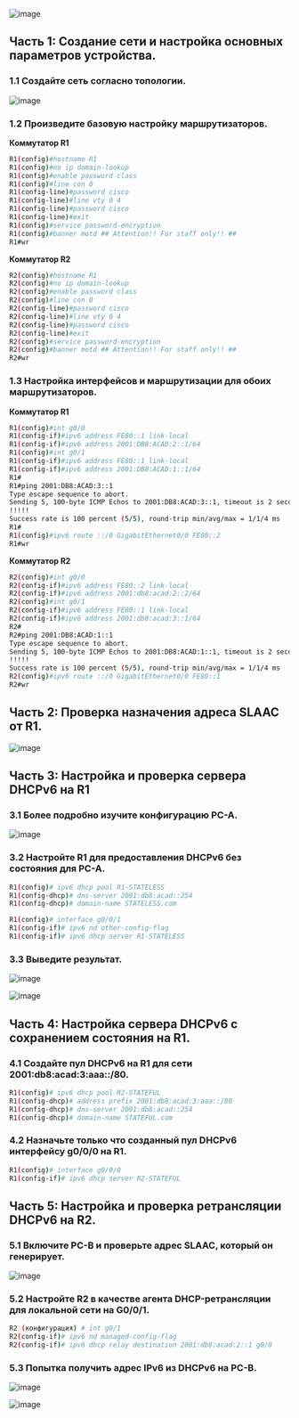 ![image](https://user-images.githubusercontent.com/99355274/165709304-7b1aa725-c1da-4463-b948-ac0161898a05.png)


## Часть 1: Создание сети и настройка основных параметров устройства.

### 1.1 Создайте сеть согласно топологии.

![image](https://user-images.githubusercontent.com/99355274/169703991-0ee48ff6-6b50-43f3-882d-7358cd104fe7.png)

### 1.2 Произведите базовую настройку маршрутизаторов.
**Коммутатор R1**
```sh
R1(config)#hostname R1
R1(config)#no ip domain-lookup
R1(config)#enable password class
R1(config)#line con 0
R1(config-line)#password cisco
R1(config-line)#line vty 0 4
R1(config-line)#password cisco
R1(config-line)#exit
R1(config)#service password-encryption
R1(config)#banner motd ## Attention!! For staff only!! ##
R1#wr
```
**Коммутатор R2**
```sh
R2(config)#hostname R1
R2(config)#no ip domain-lookup
R2(config)#enable password class
R2(config)#line con 0
R2(config-line)#password cisco
R2(config-line)#line vty 0 4
R2(config-line)#password cisco
R2(config-line)#exit
R2(config)#service password-encryption
R2(config)#banner motd ## Attention!! For staff only!! ##
R2#wr
```
### 1.3 Настройка интерфейсов и маршрутизации для обоих маршрутизаторов.

**Коммутатор R1**
```sh
R1(config)#int g0/0
R1(config-if)#ipv6 address FE80::1 link-local
R1(config-if)#ipv6 address 2001:DB8:ACAD:2::1/64
R1(config)#int g0/1
R1(config-if)#ipv6 address FE80::1 link-local
R1(config-if)#ipv6 address 2001:DB8:ACAD:1::1/64
R1#
R1#ping 2001:DB8:ACAD:3::1
Type escape sequence to abort.
Sending 5, 100-byte ICMP Echos to 2001:DB8:ACAD:3::1, timeout is 2 seconds:
!!!!!
Success rate is 100 percent (5/5), round-trip min/avg/max = 1/1/4 ms
R1#
R1(config)#ipv6 route ::/0 GigabitEthernet0/0 FE80::2
R1#wr
```
**Коммутатор R2**
```sh
R2(config)#int g0/0
R2(config-if)#ipv6 address FE80::2 link-local
R2(config-if)#ipv6 address 2001:db8:acad:2::2/64
R2(config)#int g0/1
R2(config-if)#ipv6 address FE80::1 link-local
R2(config-if)#ipv6 address 2001:db8:acad:3::1/64
R2#
R2#ping 2001:DB8:ACAD:1::1
Type escape sequence to abort.
Sending 5, 100-byte ICMP Echos to 2001:DB8:ACAD:1::1, timeout is 2 seconds:
!!!!!
Success rate is 100 percent (5/5), round-trip min/avg/max = 1/1/4 ms
R2(config)#ipv6 route ::/0 GigabitEthernet0/0 FE80::1
R2#wr
```

## Часть 2: Проверка назначения адреса SLAAC от R1.

![image](https://user-images.githubusercontent.com/99355274/169705023-95460d0a-adaf-47cc-8404-f57b66c5dd64.png)

## Часть 3: Настройка и проверка сервера DHCPv6 на R1

### 3.1 Более подробно изучите конфигурацию PC-A.

![image](https://user-images.githubusercontent.com/99355274/169704555-61fe0fa5-813b-43ea-adbb-5f6f94203ce9.png)

### 3.2 Настройте R1 для предоставления DHCPv6 без состояния для PC-A.
```sh
R1(config)# ipv6 dhcp pool R1-STATELESS
R1(config-dhcp)# dns-server 2001:db8:acad::254
R1(config-dhcp)# domain-name STATELESS.com

R1(config)# interface g0/0/1
R1(config-if)# ipv6 nd other-config-flag 
R1(config-if)# ipv6 dhcp server R1-STATELESS
```
### 3.3 Выведите результат.

![image](https://user-images.githubusercontent.com/99355274/169702979-b4410cb9-3ed0-4f49-b0ac-8a644cf32ddc.png)

![image](https://user-images.githubusercontent.com/99355274/169703170-d723f2ce-b9e2-4558-8997-a462a8a454ec.png)


## Часть 4: Настройка сервера DHCPv6 с сохранением состояния на R1.

### 4.1 Создайте пул DHCPv6 на R1 для сети 2001:db8:acad:3:aaa::/80.
```sh
R1(config)# ipv6 dhcp pool R2-STATEFUL
R1(config-dhcp)# address prefix 2001:db8:acad:3:aaa::/80
R1(config-dhcp)# dns-server 2001:db8:acad::254
R1(config-dhcp)# domain-name STATEFUL.com
```
### 4.2 Назначьте только что созданный пул DHCPv6 интерфейсу g0/0/0 на R1.
```sh
R1(config)# interface g0/0/0
R1(config-if)# ipv6 dhcp server R2-STATEFUL
```

## Часть 5: Настройка и проверка ретрансляции DHCPv6 на R2.

### 5.1 Включите PC-B и проверьте адрес SLAAC, который он генерирует.

![image](https://user-images.githubusercontent.com/99355274/169703792-c3ec3411-1f70-425b-bd44-c701de0f75f5.png)

### 5.2 Настройте R2 в качестве агента DHCP-ретрансляции для локальной сети на G0/0/1.
```sh
R2 (конфигурация) # int g0/1
R2(config-if)# ipv6 nd managed-config-flag
R2(config-if)# ipv6 dhcp relay destination 2001:db8:acad:2::1 g0/0
```
### 5.3 Попытка получить адрес IPv6 из DHCPv6 на PC-B.

![image](https://user-images.githubusercontent.com/99355274/169703819-5231d35f-b8fc-4845-880e-9c6aff185d9b.png)

![image](https://user-images.githubusercontent.com/99355274/169703832-5f869f1e-5ad1-46d1-b89c-5efd80fb4c48.png)

